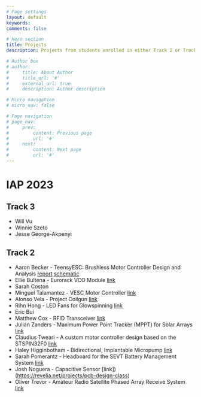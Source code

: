 ```yaml
---
# Page settings
layout: default
keywords:
comments: false

# Hero section
title: Projects
description: Projects from students enrolled in either Track 2 or Track 3.

# Author box
# author:
#     title: About Author
#     title_url: '#'
#     external_url: true
#     description: Author description

# Micro navigation
# micro_nav: false

# Page navigation
# page_nav:
#     prev:
#         content: Previous page
#         url: '#'
#     next:
#         content: Next page
#         url: '#'
---
```


# IAP 2023
## Track 3
- Will Vu
- Winnie Szeto
- Jesse George-Akpenyi

## Track 2
- Aaron Becker - TeensyESC: Brushless Motor Controller Design and Analysis [report](https://pcb.mit.edu/static/projects/ambecker_1.pdf) [schematic](https://pcb.mit.edu/static/projects/ambecker_2.pdf)
- Ellie Bultena - Eurorack VCO Module [link](https://pcb.mit.edu/static/projects/ellieb.pdf)
- Sarah Coston
- Minguel Talamantez - VESC Motor Controller [link](https://pcb.mit.edu/static/projects/mtala.pdf)
- Alonso Vela - Project Coilgun [link](https://pcb.mit.edu/static/projects/lonz.pdf)
- Rihn Hong - LED Fans for Glowspinning [link](https://pcb.mit.edu/static/projects/rihn.pdf)
- Eric Bui
- Matthew Cox - RFID Transceiver [link](https://pcb.mit.edu/static/projects/coxm.pdf)
- Julian Zanders - Maximum Power Point Tracker (MPPT) for Solar Arrays [link](https://pcb.mit.edu/static/projects/jzanders.pdf)
- Claudius Tweari - A custom motor controller design based on the STSPIN32F0 [link](https://github.com/cttdev/motor)
- Haley Higginbotham - Bidirectional, Implantable Micropump [link](https://www.youtube.com/watch?v=dQw4w9WgXcQ)
- Sarah Pomerantz - Headboard for the SEVT Battery Management System [link](https://pcb.mit.edu/static/projects/svpom.pdf)
- Josh Noguera - Capacitive Sensor [link])(https://revelia.net/projects/pcb-design-class)
- Oliver Trevor - Amateur Radio Satellite Phased Array Receive System [link](https://pcb.mit.edu/static/projects/olt.pdf)
